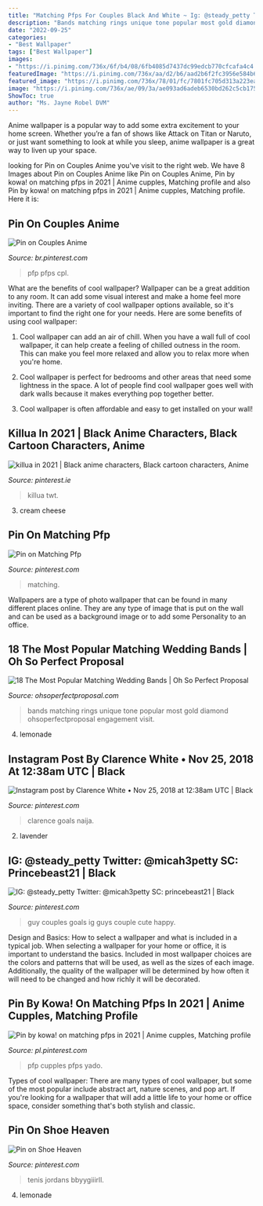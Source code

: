 ```yaml
---
title: "Matching Pfps For Couples Black And White ~ Ig: @steady_petty Twitter: @micah3petty Sc: Princebeast21"
description: "Bands matching rings unique tone popular most gold diamond ohsoperfectproposal engagement visit"
date: "2022-09-25"
categories:
- "Best Wallpaper"
tags: ["Best Wallpaper"]
images:
- "https://i.pinimg.com/736x/6f/b4/08/6fb4085d7437dc99edcb770cfcafa4c4.jpg"
featuredImage: "https://i.pinimg.com/736x/aa/d2/b6/aad2b6f2fc3956e584b6b8a970dd5eef.jpg"
featured_image: "https://i.pinimg.com/736x/78/01/fc/7801fc705d313a223ea9670d59ea3ade.jpg"
image: "https://i.pinimg.com/736x/ae/09/3a/ae093ad6adeb6530bd262c5cb175d774.jpg"
ShowToc: true
author: "Ms. Jayne Robel DVM"
---
```



Anime wallpaper is a popular way to add some extra excitement to your home screen. Whether you’re a fan of shows like Attack on Titan or Naruto, or just want something to look at while you sleep, anime wallpaper is a great way to liven up your space.

	

		
looking for Pin on Couples Anime you've visit to the right web. We have 8 Images about Pin on Couples Anime like Pin on Couples Anime, Pin by kowa! on matching pfps in 2021 | Anime cupples, Matching profile and also Pin by kowa! on matching pfps in 2021 | Anime cupples, Matching profile. Here it is:
		
    
## Pin On Couples Anime

<img loading=lazy src="https://i.pinimg.com/736x/23/bd/15/23bd151cea0b3f80fa79dafca85126a5.jpg" onerror="this.onerror=null;this.src='https://tse2.mm.bing.net/th?id=OIP.a8AaGjaLjSU_ua1SNzpQPgHaIf&amp;pid=15.1';" alt="Pin on Couples Anime">

_Source: br.pinterest.com_

>pfp pfps cpl. 

	

What are the benefits of cool wallpaper?
Wallpaper can be a great addition to any room. It can add some visual interest and make a home feel more inviting. There are a variety of cool wallpaper options available, so it's important to find the right one for your needs. Here are some benefits of using cool wallpaper: 
1. Cool wallpaper can add an air of chill. When you have a wall full of cool wallpaper, it can help create a feeling of chilled outness in the room. This can make you feel more relaxed and allow you to relax more when you're home. 

2. Cool wallpaper is perfect for bedrooms and other areas that need some lightness in the space. A lot of people find cool wallpaper goes well with dark walls because it makes everything pop together better. 

3. Cool wallpaper is often affordable and easy to get installed on your wall!

    
## Killua In 2021 | Black Anime Characters, Black Cartoon Characters, Anime

<img loading=lazy src="https://i.pinimg.com/736x/6f/b4/08/6fb4085d7437dc99edcb770cfcafa4c4.jpg" onerror="this.onerror=null;this.src='https://tse2.mm.bing.net/th?id=OIP.pbFEZW9oGou02SG5lTTuEQHaEL&amp;pid=15.1';" alt="killua in 2021 | Black anime characters, Black cartoon characters, Anime">

_Source: pinterest.ie_

>killua twt. 

	

3. cream cheese 

    
## Pin On Matching Pfp

<img loading=lazy src="https://i.pinimg.com/736x/78/01/fc/7801fc705d313a223ea9670d59ea3ade.jpg" onerror="this.onerror=null;this.src='https://tse2.mm.bing.net/th?id=OIP.aPd2Cgw_gkLVvvpuBpePpQHaHa&amp;pid=15.1';" alt="Pin on Matching Pfp">

_Source: pinterest.com_

>matching. 

	



Wallpapers are a type of photo wallpaper that can be found in many different places online. They are any type of image that is put on the wall and can be used as a background image or to add some Personality to an office.

    
## 18 The Most Popular Matching Wedding Bands | Oh So Perfect Proposal

<img loading=lazy src="https://ohsoperfectproposal.com/wp-content/uploads/2019/01/matching-wedding-bands-two-tone-wedding-bands-unique-wedding-bands-diamond-wedding-bands.jpg" onerror="this.onerror=null;this.src='https://tse1.mm.bing.net/th?id=OIP.BE6gvnfVPkYas0dor4JaDAHaLG&amp;pid=15.1';" alt="18 The Most Popular Matching Wedding Bands | Oh So Perfect Proposal">

_Source: ohsoperfectproposal.com_

>bands matching rings unique tone popular most gold diamond ohsoperfectproposal engagement visit. 

	

4. lemonade 

    
## Instagram Post By Clarence White • Nov 25, 2018 At 12:38am UTC | Black

<img loading=lazy src="https://i.pinimg.com/736x/ae/09/3a/ae093ad6adeb6530bd262c5cb175d774.jpg" onerror="this.onerror=null;this.src='https://tse2.mm.bing.net/th?id=OIP.QmVIGBh7zQd3kfau_HQDoAHaJQ&amp;pid=15.1';" alt="Instagram post by Clarence White • Nov 25, 2018 at 12:38am UTC | Black">

_Source: pinterest.com_

>clarence goals naija. 

	

2. lavender 

    
## IG: @steady_petty Twitter: @micah3petty SC: Princebeast21 | Black

<img loading=lazy src="https://i.pinimg.com/originals/72/24/74/722474d9f004e2dbd73f953636191637.jpg" onerror="this.onerror=null;this.src='https://tse4.mm.bing.net/th?id=OIP.O_9wZYMiYT-5Zc1EnTFAkwHaJ4&amp;pid=15.1';" alt="IG: @steady_petty Twitter: @micah3petty SC: princebeast21 | Black">

_Source: pinterest.com_

>guy couples goals ig guys couple cute happy. 

	

Design and Basics: How to select a wallpaper and what is included in a typical job.
When selecting a wallpaper for your home or office, it is important to understand the basics. Included in most wallpaper choices are the colors and patterns that will be used, as well as the sizes of each image. Additionally, the quality of the wallpaper will be determined by how often it will need to be changed and how richly it will be decorated.

    
## Pin By Kowa! On Matching Pfps In 2021 | Anime Cupples, Matching Profile

<img loading=lazy src="https://i.pinimg.com/736x/aa/d2/b6/aad2b6f2fc3956e584b6b8a970dd5eef.jpg" onerror="this.onerror=null;this.src='https://tse2.mm.bing.net/th?id=OIP.KDvV4Arig8gCIOiaO5c66gAAAA&amp;pid=15.1';" alt="Pin by kowa! on matching pfps in 2021 | Anime cupples, Matching profile">

_Source: pl.pinterest.com_

>pfp cupples pfps yado. 

	

Types of cool wallpaper:
There are many types of cool wallpaper, but some of the most popular include abstract art, nature scenes, and pop art. If you're looking for a wallpaper that will add a little life to your home or office space, consider something that's both stylish and classic.

    
## Pin On Shoe Heaven ️

<img loading=lazy src="https://i.pinimg.com/736x/a5/0f/56/a50f569180f49d603174754a040e548e--relationship-talk-relationships.jpg" onerror="this.onerror=null;this.src='https://tse3.mm.bing.net/th?id=OIP.DIvNVexk9PTcFo-pjlHlkQHaHH&amp;pid=15.1';" alt="Pin on Shoe Heaven ️">

_Source: pinterest.com_

>tenis jordans bbyygiiirll. 

	

4. lemonade 

